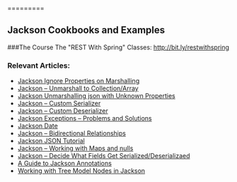 =========

## Jackson Cookbooks and Examples

###The Course
The "REST With Spring" Classes: http://bit.ly/restwithspring

### Relevant Articles: 
- [Jackson Ignore Properties on Marshalling](http://www.baeldung.com/jackson-ignore-properties-on-serialization)
- [Jackson – Unmarshall to Collection/Array](http://www.baeldung.com/jackson-collection-array)
- [Jackson Unmarshalling json with Unknown Properties](http://www.baeldung.com/jackson-deserialize-json-unknown-properties)
- [Jackson – Custom Serializer](http://www.baeldung.com/jackson-custom-serialization)
- [Jackson – Custom Deserializer](http://www.baeldung.com/jackson-deserialization)
- [Jackson Exceptions – Problems and Solutions](http://www.baeldung.com/jackson-exception)
- [Jackson Date](http://www.baeldung.com/jackson-serialize-dates)
- [Jackson – Bidirectional Relationships](http://www.baeldung.com/jackson-bidirectional-relationships-and-infinite-recursion)
- [Jackson JSON Tutorial](http://www.baeldung.com/jackson)
- [Jackson – Working with Maps and nulls](http://www.baeldung.com/jackson-map-null-values-or-null-key)
- [Jackson – Decide What Fields Get Serialized/Deserializaed](http://www.baeldung.com/jackson-field-serializable-deserializable-or-not)
- [A Guide to Jackson Annotations](http://www.baeldung.com/jackson-annotations)
- [Working with Tree Model Nodes in Jackson](http://www.baeldung.com/jackson-json-node-tree-model)
